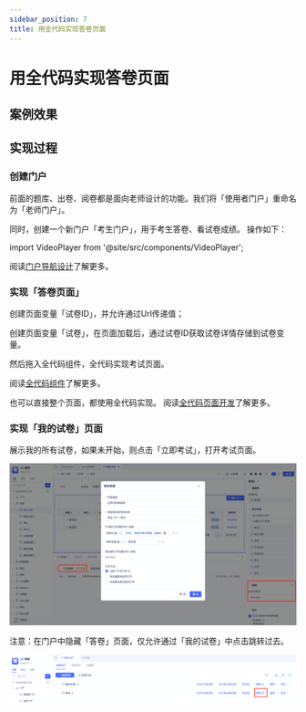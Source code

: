 ```yaml
---
sidebar_position: 7
title: 用全代码实现答卷页面
---
```

# 用全代码实现答卷页面

## 案例效果

<VideoPlayer relatePath="/docs/tutorial/code_effect.mp4" />

## 实现过程

### 创建门户

前面的题库、出卷、阅卷都是面向老师设计的功能。我们将「使用者门户」重命名为「老师门户」。

同时，创建一个新门户「考生门户」，用于考生答卷、看试卷成绩。 操作如下：

import VideoPlayer from '@site/src/components/VideoPlayer';

<VideoPlayer relatePath="/docs/tutorial/code_create_shell.mp4" />

阅读[门户导航设计](/docs/devguide/门户与页面开发/门户导航设计)了解更多。

### 实现「答卷页面」

创建页面变量「试卷ID」，并允许通过Url传递值； 

创建页面变量「试卷」，在页面加载后，通过试卷ID获取试卷详情存储到试卷变量。

<VideoPlayer relatePath="/docs/tutorial/code_page_var.mp4" />

然后拖入全代码组件，全代码实现考试页面。

<VideoPlayer relatePath="/docs/tutorial/code_component.mp4" />

阅读[全代码组件](/docs/devguide/在页面中使用功能组件/全代码组件)了解更多。

也可以直接整个页面，都使用全代码实现。 阅读[全代码页面开发](/docs/devguide/门户与页面开发/全代码页面开发)了解更多。

### 实现「我的试卷」页面

展示我的所有试卷，如果未开始，则点击「立即考试」，打开考试页面。

![](../img/code_173517.png)


注意：在门户中隐藏「答卷」页面，仅允许通过「我的试卷」中点击跳转过去。

![](../img/code_091249.png)
